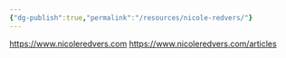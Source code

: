 ```yaml
---
{"dg-publish":true,"permalink":"/resources/nicole-redvers/"}
---
```





https://www.nicoleredvers.com
https://www.nicoleredvers.com/articles